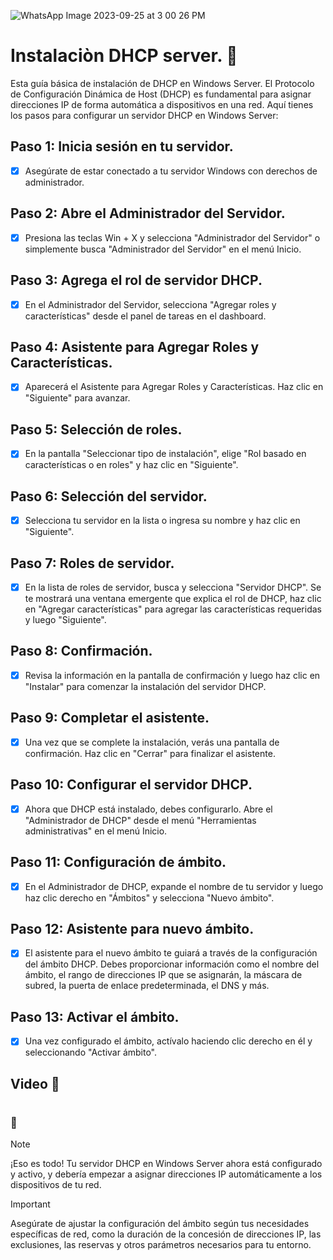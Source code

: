 ![WhatsApp Image 2023-09-25 at 3 00 26 PM](https://github.com/wobistdu003/Administracion-servidores-windows/assets/110427600/9c21c64a-b724-4b02-bb95-245bc9f2e232)

# Instalaciòn DHCP server. :page_facing_up:
Esta guía básica de instalación de DHCP en Windows Server. El Protocolo de Configuración Dinámica de Host (DHCP) es fundamental para asignar direcciones IP de 
forma automática a dispositivos en una red. Aquí tienes los pasos para configurar un servidor DHCP en Windows Server:

## Paso 1: Inicia sesión en tu servidor. 

- [x] Asegúrate de estar conectado a tu servidor Windows con derechos de administrador.

## Paso 2: Abre el Administrador del Servidor.

- [x] Presiona las teclas Win + X y selecciona "Administrador del Servidor" o simplemente busca "Administrador del Servidor" en el menú Inicio.

## Paso 3: Agrega el rol de servidor DHCP.

- [x] En el Administrador del Servidor, selecciona "Agregar roles y características" desde el panel de tareas en el dashboard.

## Paso 4: Asistente para Agregar Roles y Características.

- [x] Aparecerá el Asistente para Agregar Roles y Características. Haz clic en "Siguiente" para avanzar.

## Paso 5: Selección de roles.

- [x]  En la pantalla "Seleccionar tipo de instalación", elige "Rol basado en características o en roles" y haz clic en "Siguiente".

## Paso 6: Selección del servidor.

- [x] Selecciona tu servidor en la lista o ingresa su nombre y haz clic en "Siguiente".

## Paso 7: Roles de servidor.

- [x] En la lista de roles de servidor, busca y selecciona "Servidor DHCP". Se te mostrará una ventana emergente que explica el rol de DHCP, haz clic en "Agregar características"
para agregar las características requeridas y luego "Siguiente".

## Paso 8: Confirmación.

- [x] Revisa la información en la pantalla de confirmación y luego haz clic en "Instalar" para comenzar la instalación del servidor DHCP.

## Paso 9: Completar el asistente.

- [x] Una vez que se complete la instalación, verás una pantalla de confirmación. Haz clic en "Cerrar" para finalizar el asistente.

## Paso 10: Configurar el servidor DHCP.

- [x] Ahora que DHCP está instalado, debes configurarlo. Abre el "Administrador de DHCP" desde el menú "Herramientas administrativas" en el menú Inicio.

## Paso 11: Configuración de ámbito.

- [x] En el Administrador de DHCP, expande el nombre de tu servidor y luego haz clic derecho en "Ámbitos" y selecciona "Nuevo ámbito".

## Paso 12: Asistente para nuevo ámbito.

- [x] El asistente para el nuevo ámbito te guiará a través de la configuración del ámbito DHCP. Debes proporcionar información como el nombre del ámbito, el rango de direcciones
IP que se asignarán, la máscara de subred, la puerta de enlace predeterminada, el DNS y más.

## Paso 13: Activar el ámbito.

- [x] Una vez configurado el ámbito, actívalo haciendo clic derecho en él y seleccionando "Activar ámbito".

## Video :movie_camera:


# 
### :loudspeaker:
> [!NOTE]
> ¡Eso es todo! Tu servidor DHCP en Windows Server ahora está configurado y activo, y debería empezar a asignar direcciones IP automáticamente a los dispositivos de tu red.

> [!IMPORTANT]
Asegúrate de ajustar la configuración del ámbito según tus necesidades específicas de red, como la duración de la concesión de direcciones IP, las exclusiones, las reservas y otros parámetros necesarios para tu entorno.
